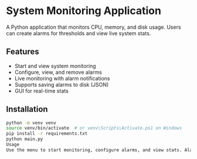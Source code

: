 # System Monitoring Application

A Python application that monitors CPU, memory, and disk usage. Users can create alarms for thresholds and view live system stats.

## Features
- Start and view system monitoring
- Configure, view, and remove alarms
- Live monitoring with alarm notifications
- Supports saving alarms to disk (JSON)
- GUI for real-time stats

## Installation
```bash
python -m venv venv
source venv/bin/activate  # or venv\Scripts\Activate.ps1 on Windows
pip install -r requirements.txt
python main.py
Usage
Use the menu to start monitoring, configure alarms, and view stats. Alarms trigger warnings if thresholds are exceeded.